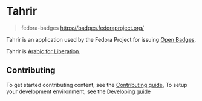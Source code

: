 # Tahrir
> fedora-badges https://badges.fedoraproject.org/

Tahrir is an application used by the Fedora Project for issuing
[Open Badges](https://wiki.mozilla.org/Badges).

Tahrir is [Arabic for Liberation](http://en.wikipedia.org/wiki/Tahrir_Square).

## Contributing

To get started contributing content, see the [Contributing
guide](https://github.com/fedora-infra/tahrir/blob/master/CONTRIBUTING.md),
To setup your development environment, see the [Developing guide](https://github.com/fedora-infra/tahrir/blob/master/DEVELOPING.md)
